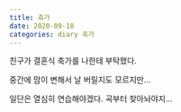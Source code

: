 ```yaml
---
title: 축가
date: 2020-09-18
categories: diary 축가
---
```

친구가 결혼식 축가를 나한테 부탁했다.

중간에 맘이 변해서 날 버릴지도 모르지만...

일단은 열심히 연습해야겠다. 곡부터 찾아놔야지...
